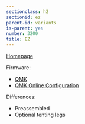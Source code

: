 ```yaml
---
sectionclass: h2
sectionid: ez
parent-id: variants
is-parent: yes
number: 3200
title: EZ
---
```

[Homepage](https://ergodox-ez.com)

Firmware:
- [QMK](http://qmk.fm/)
- [QMK Online Configuration](http://configure.ergodox-ez.com/keyboard_layouts/new)

Differences:
- Preassembled
- Optional tenting legs
